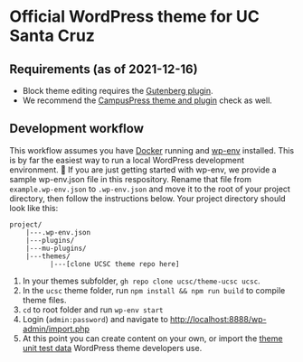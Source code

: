 # Official WordPress theme for UC Santa Cruz

## Requirements (as of 2021-12-16)

-   Block theme editing requires the [Gutenberg plugin](https://github.com/WordPress/gutenberg).
-   We recommend the [CampusPress theme and plugin](https://github.com/igmoweb/theme-check) check as well.

## Development workflow

This workflow assumes you have [Docker](https://www.docker.com/) running and [wp-env](https://developer.wordpress.org/block-editor/reference-guides/packages/packages-env/) installed. This is by far the easiest way to run a local WordPress development environment. 🎉 If you are just getting started with wp-env, we provide a sample wp-env.json file in this respository. Rename that file from `example.wp-env.json` to `.wp-env.json` and move it to the root of your project directory, then follow the instructions below. Your project directory should look like this:

```text
project/
    |---.wp-env.json
    |---plugins/
	|---mu-plugins/
    |---themes/
		  |---[clone UCSC theme repo here]
```

1. In your themes subfolder, `gh repo clone ucsc/theme-ucsc ucsc`.
2. In the `ucsc` theme folder, run `npm install && npm run build` to compile theme files.
3. `cd` to root folder and run `wp-env start`
4. Login (`admin:password`) and navigate to <http://localhost:8888/wp-admin/import.php>
5. At this point you can create content on your own, or import the [theme unit test data](https://codex.wordpress.org/Theme_Unit_Test) WordPress theme developers use.
